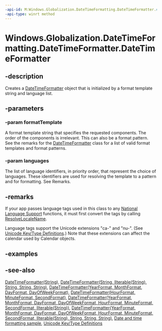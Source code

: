 ```yaml
---
-api-id: M:Windows.Globalization.DateTimeFormatting.DateTimeFormatter.#ctor(System.String,Windows.Foundation.Collections.IIterable{System.String})
-api-type: winrt method
---
```


<!-- Method syntax
public DateTimeFormatter(System.String formatTemplate, Windows.Foundation.Collections.IIterable<System.String> languages)
-->

# Windows.Globalization.DateTimeFormatting.DateTimeFormatter.DateTimeFormatter

## -description

Creates a [DateTimeFormatter](datetimeformatter.md) object that is initialized by a format template string and language list.

## -parameters

### -param formatTemplate

A format template string that specifies the requested components. The order of the components is irrelevant. This can also be a format pattern. See the remarks for the [DateTimeFormatter](datetimeformatter.md) class for a list of valid format templates and format patterns.

### -param languages

The list of language identifiers, in priority order, that represent the choice of languages. These identifiers are used for resolving the template to a pattern and for formatting. See Remarks.

## -remarks

If your app passes language tags used in this class to any [National Language Support](/windows/desktop/Intl/national-language-support) functions, it must first convert the tags by calling [ResolveLocaleName](/windows/desktop/api/winnls/nf-winnls-resolvelocalename).

Language tags support the Unicode extensions "ca-" and "nu-". (See [Unicode Key/Type Definitions](https://www.unicode.org/reports/tr35/#Key_Type_Definitions).) Note that these extensions can affect the calendar used by Calendar objects.

## -examples

## -see-also

[DateTimeFormatter(String)](datetimeformatter_datetimeformatter_290278668.md), [DateTimeFormatter(String, IIterable(String), String, String, String)](datetimeformatter_datetimeformatter_1042679024.md), [DateTimeFormatter(YearFormat, MonthFormat, DayFormat, DayOfWeekFormat)](datetimeformatter_datetimeformatter_242098968.md), [DateTimeFormatter(HourFormat, MinuteFormat, SecondFormat)](datetimeformatter_datetimeformatter_884240580.md), [DateTimeFormatter(YearFormat, MonthFormat, DayFormat, DayOfWeekFormat, HourFormat, MinuteFormat, SecondFormat, IIterable(String))](datetimeformatter_datetimeformatter_1763707544.md), [DateTimeFormatter(YearFormat, MonthFormat, DayFormat, DayOfWeekFormat, HourFormat, MinuteFormat, SecondFormat, IIterable(String), String, String, String)](datetimeformatter_datetimeformatter_321918312.md), [Date and time formatting sample](https://github.com/microsoftarchive/msdn-code-gallery-microsoft/tree/411c271e537727d737a53fa2cbe99eaecac00cc0/Official%20Windows%20Platform%20Sample/Date%20and%20time%20formatting%20sample), [Unicode Key/Type Definitions](https://www.unicode.org/reports/tr35/#Key_Type_Definitions)
